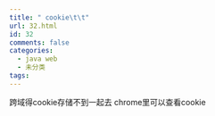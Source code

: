 ```yaml
---
title: " cookie\t\t"
url: 32.html
id: 32
comments: false
categories:
  - java web
  - 未分类
tags:
---
```


跨域得cookie存储不到一起去 chrome里可以查看cookie